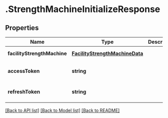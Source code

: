 # .StrengthMachineInitializeResponse

## Properties

Name | Type | Description | Notes
------------ | ------------- | ------------- | -------------
**facilityStrengthMachine** | [**FacilityStrengthMachineData**](FacilityStrengthMachineData.md) |  | [default to undefined]
**accessToken** | **string** |  | [optional] [default to undefined]
**refreshToken** | **string** |  | [optional] [default to undefined]


[[Back to API list]](../README.md#documentation-for-api-endpoints) [[Back to Model list]](../README.md#documentation-for-models) [[Back to README]](../README.md)
